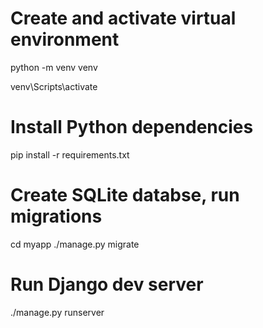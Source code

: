 # Create and activate virtual environment
python -m venv venv

venv\Scripts\activate

# Install Python dependencies
pip install -r requirements.txt

# Create SQLite databse, run migrations
cd myapp
./manage.py migrate

# Run Django dev server
./manage.py runserver
